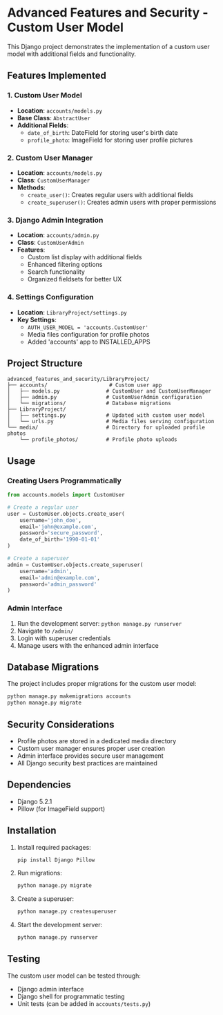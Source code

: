 # Advanced Features and Security - Custom User Model

This Django project demonstrates the implementation of a custom user model with additional fields and functionality.

## Features Implemented

### 1. Custom User Model
- **Location**: `accounts/models.py`
- **Base Class**: `AbstractUser`
- **Additional Fields**:
  - `date_of_birth`: DateField for storing user's birth date
  - `profile_photo`: ImageField for storing user profile pictures

### 2. Custom User Manager
- **Location**: `accounts/models.py`
- **Class**: `CustomUserManager`
- **Methods**:
  - `create_user()`: Creates regular users with additional fields
  - `create_superuser()`: Creates admin users with proper permissions

### 3. Django Admin Integration
- **Location**: `accounts/admin.py`
- **Class**: `CustomUserAdmin`
- **Features**:
  - Custom list display with additional fields
  - Enhanced filtering options
  - Search functionality
  - Organized fieldsets for better UX

### 4. Settings Configuration
- **Location**: `LibraryProject/settings.py`
- **Key Settings**:
  - `AUTH_USER_MODEL = 'accounts.CustomUser'`
  - Media files configuration for profile photos
  - Added 'accounts' app to INSTALLED_APPS

## Project Structure

```
advanced_features_and_security/LibraryProject/
├── accounts/                    # Custom user app
│   ├── models.py               # CustomUser and CustomUserManager
│   ├── admin.py                # CustomUserAdmin configuration
│   └── migrations/             # Database migrations
├── LibraryProject/
│   ├── settings.py             # Updated with custom user model
│   └── urls.py                 # Media files serving configuration
└── media/                      # Directory for uploaded profile photos
    └── profile_photos/         # Profile photo uploads
```

## Usage

### Creating Users Programmatically

```python
from accounts.models import CustomUser

# Create a regular user
user = CustomUser.objects.create_user(
    username='john_doe',
    email='john@example.com',
    password='secure_password',
    date_of_birth='1990-01-01'
)

# Create a superuser
admin = CustomUser.objects.create_superuser(
    username='admin',
    email='admin@example.com',
    password='admin_password'
)
```

### Admin Interface
1. Run the development server: `python manage.py runserver`
2. Navigate to `/admin/`
3. Login with superuser credentials
4. Manage users with the enhanced admin interface

## Database Migrations

The project includes proper migrations for the custom user model:

```bash
python manage.py makemigrations accounts
python manage.py migrate
```

## Security Considerations

- Profile photos are stored in a dedicated media directory
- Custom user manager ensures proper user creation
- Admin interface provides secure user management
- All Django security best practices are maintained

## Dependencies

- Django 5.2.1
- Pillow (for ImageField support)

## Installation

1. Install required packages:
   ```bash
   pip install Django Pillow
   ```

2. Run migrations:
   ```bash
   python manage.py migrate
   ```

3. Create a superuser:
   ```bash
   python manage.py createsuperuser
   ```

4. Start the development server:
   ```bash
   python manage.py runserver
   ```

## Testing

The custom user model can be tested through:
- Django admin interface
- Django shell for programmatic testing
- Unit tests (can be added in `accounts/tests.py`)
